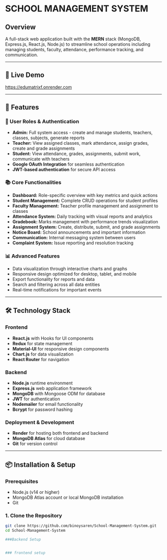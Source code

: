 # SCHOOL MANAGEMENT SYSTEM

## Overview

A full-stack web application built with the **MERN** stack (MongoDB, Express.js, React.js, Node.js) to streamline school operations including managing students, faculty, attendance, performance tracking, and communication.

---

## 🔗 Live Demo 
 https://edumatrixf.onrender.com

---

## 🚀 Features

### 👤 User Roles & Authentication
- **Admin:** Full system access - create and manage students, teachers, classes, subjects, generate reports
- **Teacher:** View assigned classes, mark attendance, assign grades, create and grade assignments
- **Student:** View attendance, grades, assignments, submit work, communicate with teachers
- **Google OAuth Integration** for seamless authentication
- **JWT-based authentication** for secure API access

### 📚 Core Functionalities
- **Dashboard:** Role-specific overview with key metrics and quick actions
- **Student Management:** Complete CRUD operations for student profiles
- **Faculty Management:** Teacher profile management and assignment to classes
- **Attendance System:** Daily tracking with visual reports and analytics
- **Gradebook:** Marks management with performance trends visualization
- **Assignment System:** Create, distribute, submit, and grade assignments
- **Notice Board:** School announcements and important information
- **Communication:** Internal messaging system between users
- **Complaint System:** Issue reporting and resolution tracking

### 📊 Advanced Features
- Data visualization through interactive charts and graphs
- Responsive design optimized for desktop, tablet, and mobile
- Export functionality for reports and data
- Search and filtering across all data entities
- Real-time notifications for important events

---

## 🛠 Technology Stack

### Frontend
- **React.js** with Hooks for UI components
- **Redux** for state management
- **Material-UI** for responsive design components
- **Chart.js** for data visualization
- **React Router** for navigation

### Backend
- **Node.js** runtime environment
- **Express.js** web application framework
- **MongoDB** with Mongoose ODM for database
- **JWT** for authentication
- **Nodemailer** for email functionality
- **Bcrypt** for password hashing

### Deployment & Development
- **Render** for hosting both frontend and backend
- **MongoDB Atlas** for cloud database
- **Git** for version control

---

## 📦 Installation & Setup

### Prerequisites
- Node.js (v14 or higher)
- MongoDB Atlas account or local MongoDB installation
- Git

### 1. Clone the Repository
```bash
git clone https://github.com/binoysaren/School-Management-System.git
cd School-Management-System

###Backend Setup


### frontend setup
